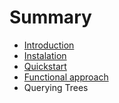 # Summary

* [Introduction](README.md)
* [Instalation](docs/instalation.md)
* [Quickstart](docs/quickstart.md)
* [Functional approach](docs/iterables.md)
* Querying Trees

